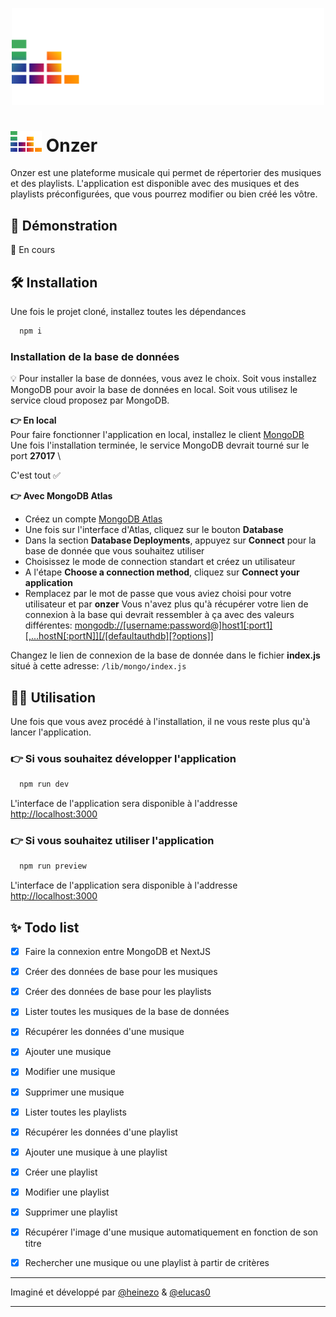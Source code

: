 
<p align="center">
  <a href="https://heinezo.github.io" target="_blank"><img src="public/onzer_white.svg" width="500" height="auto"></a>
 </p>


# <img src="public/icon.svg" width="50" height="auto"> Onzer

Onzer est une plateforme musicale qui permet de répertorier des musiques et des playlists. L'application est disponible avec des musiques et des playlists préconfigurées, que vous pourrez modifier ou bien créé les vôtre.

## 🕺 Démonstration

🚧 En cours

## 🛠️ Installation

Une fois le projet cloné, installez toutes les dépendances
```bash
  npm i
```

### Installation de la base de données

💡 Pour installer la base de données, vous avez le choix. Soit vous installez MongoDB pour avoir la base de données en local. Soit vous utilisez le service cloud proposez par MongoDB.

**👉 En local**\
Pour faire fonctionner l'application en local, installez le client [MongoDB](https://www.mongodb.com/try/download/community) \
Une fois l'installation terminée, le service MongoDB devrait tourné sur le port **27017** \ 

C'est tout ✅

**👉 Avec MongoDB Atlas**
- Créez un compte [MongoDB Atlas](https://www.mongodb.com/cloud/atlas/register) 
- Une fois sur l'interface d'Atlas, cliquez sur le bouton **Database**
- Dans la section **Database Deployments**, appuyez sur **Connect** pour la base de donnée que vous souhaitez utiliser
- Choisissez le mode de connection standart et créez un utilisateur
- A l'étape **Choose a connection method**, cliquez sur **Connect your application**
- Remplacez *<password>* par le mot de passe que vous aviez choisi pour votre utilisateur et *<myFirstDatabase>* par **onzer**
Vous n'avez plus qu'à récupérer votre lien de connexion à la base qui devrait ressembler à ça avec des valeurs différentes: [mongodb://[username:password@]host1[:port1][,...hostN[:portN]][/[defaultauthdb][?options]]](mongodb://[username:password@]host1[:port1][,...hostN[:portN]][/[defaultauthdb][?options]]) 

Changez le lien de connexion de la base de donnée dans le fichier **index.js** situé à cette adresse: `/lib/mongo/index.js`
 

## 👨‍💻 Utilisation
Une fois que vous avez procédé à l'installation, il ne vous reste plus qu'à lancer l'application. 

### 👉 Si vous souhaitez développer l'application

```bash
  npm run dev
```

L'interface de l'application sera disponible à l'addresse [http://localhost:3000](http://localhost:3000)

### 👉 Si vous souhaitez utiliser l'application

```bash
  npm run preview
```

L'interface de l'application sera disponible à l'addresse [http://localhost:3000](http://localhost:3000)


## ✨ Todo list
- [x]  Faire la connexion entre MongoDB et NextJS  
- [x]  Créer des données de base pour les musiques
- [x]  Créer des données de base pour les playlists
- [x]  Lister toutes les musiques de la base de données
- [x]  Récupérer les données d'une musique
- [x]  Ajouter une musique
- [x]  Modifier une musique
- [x]  Supprimer une musique
- [x]  Lister toutes les playlists
- [x]  Récupérer les données d'une playlist
- [x]  Ajouter une musique à une playlist
- [x]  Créer une playlist
- [x]  Modifier une playlist
- [x]  Supprimer une playlist
- [x]  Récupérer l'image d'une musique automatiquement en fonction de son titre
- [x]  Rechercher une musique ou une playlist à partir de critères




---
Imaginé et développé par [@heinezo](https://github.com/HeineZo) & [@elucas0](https://github.com/elucas0)

---

